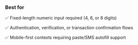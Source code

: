 ### Best for

✅ Fixed-length numeric input required (4, 6, or 8 digits)

✅ Authentication, verification, or transaction confirmation flows

✅ Mobile-first contexts requiring paste/SMS autofill support
